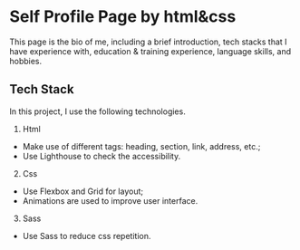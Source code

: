 # Self Profile Page by html&css

This page is the bio of me, including a brief introduction, tech stacks that I have experience with, education & training experience, language skills, and hobbies.

## Tech Stack

In this project, I use the following technologies.

1. Html
- Make use of different tags: heading, section, link, address, etc.;
- Use Lighthouse to check the accessibility. 
2. Css
- Use Flexbox and Grid for layout;
- Animations are used to improve user interface.
3. Sass
- Use Sass to reduce css repetition.